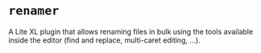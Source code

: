 # `renamer`

A Lite XL plugin that allows renaming files in bulk using the tools available inside the editor
(find and replace, multi-caret editing, ...).
